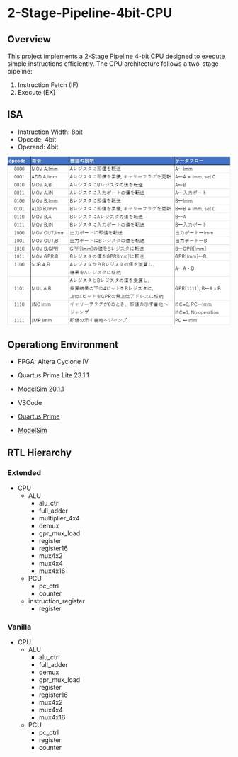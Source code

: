 # 2-Stage-Pipeline-4bit-CPU

## Overview  

This project implements a 2-Stage Pipeline 4-bit CPU designed to execute simple instructions efficiently. The CPU architecture follows a two-stage pipeline:  

1. Instruction Fetch (IF)  
2. Execute (EX)  

## ISA

- Instruction Width: 8bit  
- Opcode: 4bit  
- Operand: 4bit 
<img src = "https://github.com/nk12U/2-Stage-Pipeline-4bit-CPU/blob/main/ISA.jpg"> 

## Operationg Environment

- FPGA: Altera Cyclone IV  
- Quartus Prime Lite 23.1.1
- ModelSim 20.1.1
- VSCode

- [Quartus Prime](https://www.intel.com/content/www/us/en/software-kit/825278/intel-quartus-prime-lite-edition-design-software-version-23-1-1-for-windows.html)
- [ModelSim](https://www.intel.com/content/www/us/en/software-kit/660907/intel-quartus-prime-lite-edition-design-software-version-20-1-1-for-windows.html)

## RTL Hierarchy

### Extended  

- CPU
  - ALU
    - alu_ctrl
    - full_adder
    - multiplier_4x4
    - demux
    - gpr_mux_load
    - register
    - register16
    - mux4x2
    - mux4x4
    - mux4x16
  - PCU
    - pc_ctrl
    - counter
  - instruction_register
    - register

### Vanilla

- CPU
  - ALU
    - alu_ctrl
    - full_adder
    - demux
    - gpr_mux_load
    - register
    - register16
    - mux4x2
    - mux4x4
    - mux4x16
  - PCU
    - pc_ctrl
    - register
    - counter  
